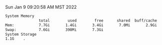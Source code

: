 Sun Jan  9 09:20:58 AM MST 2022
```bash
System Memory
               total        used        free      shared  buff/cache   available
Mem:           7.7Gi       1.4Gi       3.4Gi       7.0Mi       2.9Gi       6.0Gi
Swap:          7.6Gi       390Mi       7.3Gi
System Storage
1.1G	.
```
```bash
